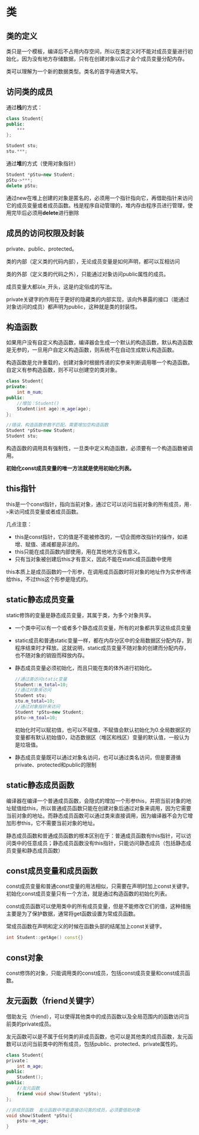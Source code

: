 # 类

## 类的定义

类只是一个模板，编译后不占用内存空间，所以在类定义时不能对成员变量进行初始化，因为没有地方存储数据，只有在创建对象以后才会个成员变量分配内存。

类可以理解为一个新的数据类型。类名的首字母通常大写。

## 访问类的成员

通过**栈**的方式：

```c++
class Student{
public:
	***    
};

Student stu;
stu.***;
```

通过**堆**的方式（使用对象指针）

```c++
Student *pStu=new Student;
pStu->***;
delete pStu;
```

通过new在堆上创建的对象是匿名的，必须用一个指针指向它，再借助指针来访问它的成员变量或者成员函数。栈是程序自动管理的，堆内存由程序员进行管理，使用完毕后必须用**delete**进行删除

## 成员的访问权限及封装

private、public、protected。

类的内部（定义类的代码内部），无论成员变量是如何声明，都可以互相访问

类的外部（定义类的代码之外），只能通过对象访问public属性的成员。

成员变量大都以`m_`开头，这是约定俗成的写法。

private关键字的作用在于更好的隐藏类的内部实现，该向外暴露的接口（能通过对象访问的成员）都声明为public，这种就是类的封装性。

## 构造函数

如果用户没有自定义构造函数，编译器会生成一个默认的构造函数，默认构造函数是无参的，一旦用户自定义构造函数，则系统不在自动生成默认构造函数。

构造函数是允许重载的，创建对象时根据传递的实参来判断调用哪一个构造函数。自定义有参构造函数，则不可以创建空的类对象。

```c++
class Student{
private:
    int m_num;
public:
    //增加：Student()
    Student(int age):m_age(age);
};

//错误，构造函数参数不匹配。需要增加空构造函数
Student *pStu=new Student;
Student stu;

```

构造函数的调用具有强制性，一旦类中定义构造函数，必须要有一个构造函数被调用。

**初始化const成员变量的唯一方法就是使用初始化列表。**

## this指针

this是一个const指针，指向当前对象，通过它可以访问当前对象的所有成员，用`->`来访问成员变量或者成员函数。

几点注意：

- this是const指针，它的值是不能被修改的，一切企图修改指针的操作，如递增、赋值、递减都是非法的。
- this只能在成员函数内部使用，用在其他地方没有意义。
- 只有当对象被创建后this才有意义，因此不能在static成员函数中使用

this本质上是成员函数的一个形参，在调用成员函数时将对象的地址作为实参传递给this，不过this这个形参是隐式的。

## static静态成员变量

static修饰的变量是静态成员变量，其属于类，为多个对象共享。

- 一个类中可以有一个或者多个静态成员变量，所有的对象都共享这些成员变量

- static成员和普通static变量一样，都在内存分区中的全局数据区分配内存，到程序结束时才释放。这就说明，static成员变量不随对象的创建而分配内存，也不随对象的销毁而释放内存。

- 静态成员变量必须初始化，而且只能在类的体外进行初始化。

  ```c++
  //通过类访问static变量
  Student::m_total=10;
  //通过对象来访问
  Student stu;
  stu.m_total=10;
  //通过对象指针来访问
  Student *pStu=new Student;
  pStu->m_toal=10;
  ```

  初始化时可以赋初值，也可以不赋值，不赋值会默认初始化为0.全局数据区的变量都有默认初始值0，动态数据区（堆区和栈区）变量的默认值，一般认为是垃圾值。

- 静态成员变量既可以通过对象名访问，也可以通过类名访问，但是要遵循private、protected和public的限制

## static静态成员函数

编译器在编译一个普通成员函数，会隐式的增加一个形参this，并把当前对象的地址赋值给this，所以普通成员函数只能在创建对象后通过对象来调用，因为它需要当前对象的地址。而静态成员函数可以通过类来直接调用，因为编译器不会为它增加形参this，它不需要当前对象的地址。

静态成员函数和普通成员函数的根本区别在于：普通成员函数有this指针，可以访问类中的任意成员；静态成员函数没有this指针，只能访问静态成员（包括静态成员变量和静态成员函数）

## const成员变量和成员函数

const成员变量和普通const变量的用法相似，只需要在声明时加上const关键字。初始化const成员变量只有一个方法，就是通过构造函数的初始化列表。

const成员函数可以使用类中的所有成员变量，但是不能修改它们的值，这种措施主要是为了保护数据，通常将get函数设置为常成员函数。

常成员函数在声明和定义的时候在函数头部的结尾加上const关键字。

```c++
int Student::getAge() const{}
```

## const对象

const修饰的对象，只能调用类的const成员，包括const成员变量和const成员函数。

## 友元函数（friend关键字）

借助友元（friend），可以使得其他类中的成员函数以及全局范围内的函数访问当前类的private成员。

友元函数可以是不属于任何类的非成员函数，也可以是其他类的成员函数，友元函数可以访问当前类中的所有成员，包括public、protected、private属性的。

```C++
class Student{
private：
    int m_age;
public:
    Student();
public:
    //友元函数
    friend void show(Student *pStu);
};

//非成员函数  友元函数中不能直接访问类的成员，必须要借助对象
void show(Student *pStu){
    pstu->m_age;
}
```

